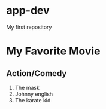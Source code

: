 # app-dev
My first repository

# My Favorite Movie
## Action/Comedy
1. The mask
2. Johnny english
3. The karate kid

